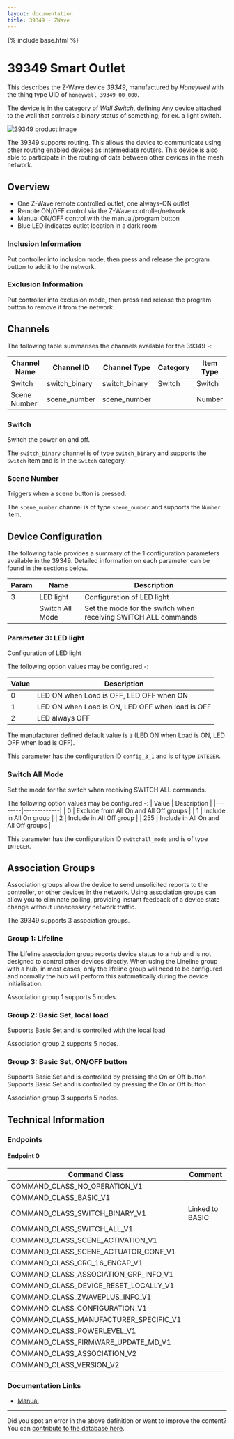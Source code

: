 ```yaml
---
layout: documentation
title: 39349 - ZWave
---
```


{% include base.html %}

# 39349 Smart Outlet
This describes the Z-Wave device *39349*, manufactured by *Honeywell* with the thing type UID of ```honeywell_39349_00_000```.

The device is in the category of *Wall Switch*, defining Any device attached to the wall that controls a binary status of something, for ex. a light switch.

![39349 product image](https://www.cd-jackson.com/zwave_device_uploads/901/901_default.jpg)


The 39349 supports routing. This allows the device to communicate using other routing enabled devices as intermediate routers.  This device is also able to participate in the routing of data between other devices in the mesh network.

## Overview

  * One Z-Wave remote controlled outlet, one always-ON outlet
  * Remote ON/OFF control via the Z-Wave controller/network
  * Manual ON/OFF control with the manual/program button
  * Blue LED indicates outlet location in a dark room

### Inclusion Information

Put controller into inclusion mode, then press and release the program button to add it to the network.

### Exclusion Information

Put controller into exclusion mode, then press and release the program button to remove it from the network.

## Channels

The following table summarises the channels available for the 39349 -:

| Channel Name | Channel ID | Channel Type | Category | Item Type |
|--------------|------------|--------------|----------|-----------|
| Switch | switch_binary | switch_binary | Switch | Switch | 
| Scene Number | scene_number | scene_number |  | Number | 

### Switch
Switch the power on and off.

The ```switch_binary``` channel is of type ```switch_binary``` and supports the ```Switch``` item and is in the ```Switch``` category.

### Scene Number
Triggers when a scene button is pressed.

The ```scene_number``` channel is of type ```scene_number``` and supports the ```Number``` item.



## Device Configuration

The following table provides a summary of the 1 configuration parameters available in the 39349.
Detailed information on each parameter can be found in the sections below.

| Param | Name  | Description |
|-------|-------|-------------|
| 3 | LED light | Configuration of LED light |
|  | Switch All Mode | Set the mode for the switch when receiving SWITCH ALL commands |

### Parameter 3: LED light

Configuration of LED light

The following option values may be configured -:

| Value  | Description |
|--------|-------------|
| 0 | LED ON when Load is OFF, LED OFF when ON |
| 1 | LED ON when Load is ON, LED OFF when load is OFF |
| 2 | LED always OFF |

The manufacturer defined default value is ```1``` (LED ON when Load is ON, LED OFF when load is OFF).

This parameter has the configuration ID ```config_3_1``` and is of type ```INTEGER```.

### Switch All Mode

Set the mode for the switch when receiving SWITCH ALL commands.

The following option values may be configured -:
| Value  | Description |
|--------|-------------|
| 0 | Exclude from All On and All Off groups |
| 1 | Include in All On group |
| 2 | Include in All Off group |
| 255 | Include in All On and All Off groups |

This parameter has the configuration ID ```switchall_mode``` and is of type ```INTEGER```.


## Association Groups

Association groups allow the device to send unsolicited reports to the controller, or other devices in the network. Using association groups can allow you to eliminate polling, providing instant feedback of a device state change without unnecessary network traffic.

The 39349 supports 3 association groups.

### Group 1: Lifeline

The Lifeline association group reports device status to a hub and is not designed to control other devices directly. When using the Lineline group with a hub, in most cases, only the lifeline group will need to be configured and normally the hub will perform this automatically during the device initialisation.

Association group 1 supports 5 nodes.

### Group 2: Basic Set, local load

Supports Basic Set and is controlled with the local load

Association group 2 supports 5 nodes.

### Group 3: Basic Set, ON/OFF button

Supports Basic Set and is controlled by pressing the On or Off button
Supports Basic Set and is controlled by pressing the On or Off button

Association group 3 supports 5 nodes.

## Technical Information

### Endpoints

#### Endpoint 0

| Command Class | Comment |
|---------------|---------|
| COMMAND_CLASS_NO_OPERATION_V1| |
| COMMAND_CLASS_BASIC_V1| |
| COMMAND_CLASS_SWITCH_BINARY_V1| Linked to BASIC|
| COMMAND_CLASS_SWITCH_ALL_V1| |
| COMMAND_CLASS_SCENE_ACTIVATION_V1| |
| COMMAND_CLASS_SCENE_ACTUATOR_CONF_V1| |
| COMMAND_CLASS_CRC_16_ENCAP_V1| |
| COMMAND_CLASS_ASSOCIATION_GRP_INFO_V1| |
| COMMAND_CLASS_DEVICE_RESET_LOCALLY_V1| |
| COMMAND_CLASS_ZWAVEPLUS_INFO_V1| |
| COMMAND_CLASS_CONFIGURATION_V1| |
| COMMAND_CLASS_MANUFACTURER_SPECIFIC_V1| |
| COMMAND_CLASS_POWERLEVEL_V1| |
| COMMAND_CLASS_FIRMWARE_UPDATE_MD_V1| |
| COMMAND_CLASS_ASSOCIATION_V2| |
| COMMAND_CLASS_VERSION_V2| |

### Documentation Links

* [Manual](https://www.cd-jackson.com/zwave_device_uploads/901/39349-HQSG-v1.pdf)

---

Did you spot an error in the above definition or want to improve the content?
You can [contribute to the database here](http://www.cd-jackson.com/index.php/zwave/zwave-device-database/zwave-device-list/devicesummary/901).

